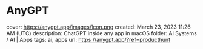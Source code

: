 # AnyGPT

cover: https://anygpt.app/images/Icon.png
created: March 23, 2023 11:26 AM (UTC)
description: ChatGPT inside any app in macOS
folder: AI Systems / AI | Apps
tags: ai, apps
url: https://anygpt.app/?ref=producthunt